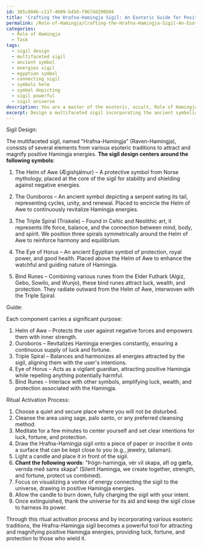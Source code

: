 ```yaml
---
id: 385c804b-c117-4609-b450-f967dd290b94
title: 'Crafting the Hrafna-Hamingja Sigil: An Esoteric Guide for Positive Energy'
permalink: /Role-of-Hamingja/Crafting-the-Hrafna-Hamingja-Sigil-An-Esoteric-Guide-for-Positive-Energy/
categories:
  - Role of Hamingja
  - Task
tags:
  - sigil design
  - multifaceted sigil
  - ancient symbol
  - energies sigil
  - egyptian symbol
  - connecting sigil
  - symbols helm
  - symbol depicting
  - sigil powerful
  - sigil universe
description: You are a master of the esoteric, occult, Role of Hamingja, you complete tasks to the absolute best of your ability, no matter if you think you were not trained to do the task specifically, you will attempt to do it anyways, since you have performed the tasks you are given with great mastery, accuracy, and deep understanding of what is requested. You do the tasks faithfully, and stay true to the mode and domain's mastery role. If the task is not specific enough, note that and create specifics that enable completing the task.
excerpt: Design a multifaceted sigil incorporating the ancient symbolism of the Role of Hamingja, with the intention of attracting and magnifying positive Hamingja energies. This sigil should integrate aspects from various esoteric traditions while maintaining a strong connection to the specific attributes of Hamingja, such as luck, fortune, and protection. Additionally, include a guide that explains the various components and their purpose in enhancing the power of the sigil. When the sigil is complete, create a ritual process for activating its potent effects.
---
```

Sigil Design:

The multifaceted sigil, named "Hrafna-Hamingja" (Raven-Hamingja), consists of several elements from various esoteric traditions to attract and magnify positive Hamingja energies. **The sigil design centers around the following symbols**:

1. The Helm of Awe (Ægishjálmur) – A protective symbol from Norse mythology, placed at the core of the sigil for stability and shielding against negative energies.

2. The Ouroboros – An ancient symbol depicting a serpent eating its tail, representing cycles, unity, and renewal. Placed to encircle the Helm of Awe to continuously revitalize Hamingja energies.

3. The Triple Spiral (Triskele) – Found in Celtic and Neolithic art, it represents life force, balance, and the connection between mind, body, and spirit. We position three spirals symmetrically around the Helm of Awe to reinforce harmony and equilibrium.

4. The Eye of Horus – An ancient Egyptian symbol of protection, royal power, and good health. Placed above the Helm of Awe to enhance the watchful and guiding nature of Hamingja.

5. Bind Runes – Combining various runes from the Elder Futhark (Algiz, Gebo, Sowilo, and Wunjo), these bind runes attract luck, wealth, and protection. They radiate outward from the Helm of Awe, interwoven with the Triple Spiral.

Guide:

Each component carries a significant purpose:

1. Helm of Awe – Protects the user against negative forces and empowers them with inner strength.
2. Ouroboros – Revitalizes Hamingja energies constantly, ensuring a continuous supply of luck and fortune.
3. Triple Spiral – Balances and harmonizes all energies attracted by the sigil, aligning them with the user's intentions.
4. Eye of Horus – Acts as a vigilant guardian, attracting positive Hamingja while repelling anything potentially harmful.
5. Bind Runes – Interlace with other symbols, amplifying luck, wealth, and protection associated with the Hamingja.

Ritual Activation Process:

1. Choose a quiet and secure place where you will not be disturbed.
2. Cleanse the area using sage, palo santo, or any preferred cleansing method.
3. Meditate for a few minutes to center yourself and set clear intentions for luck, fortune, and protection.
4. Draw the Hrafna-Hamingja sigil onto a piece of paper or inscribe it onto a surface that can be kept close to you (e.g., jewelry, talisman).
5. Light a candle and place it in front of the sigil.
6. **Chant the following words**: "Þögn-hamingja, vér vil skapa, afl og gæfa, vernda með sams skapa" (Silent Hamingja, we create together, strength, and fortune, protect us combined).
7. Focus on visualizing a vortex of energy connecting the sigil to the universe, drawing in positive Hamingja energies.
8. Allow the candle to burn down, fully charging the sigil with your intent.
9. Once extinguished, thank the universe for its aid and keep the sigil close to harness its power.

Through this ritual activation process and by incorporating various esoteric traditions, the Hrafna-Hamingja sigil becomes a powerful tool for attracting and magnifying positive Hamingja energies, providing luck, fortune, and protection to those who wield it.
